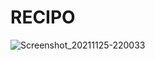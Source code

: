 # RECIPO
![Screenshot_20211125-220033](https://user-images.githubusercontent.com/72864817/147346224-6d724d7f-0890-4292-921a-c4d28883b61b.png)
